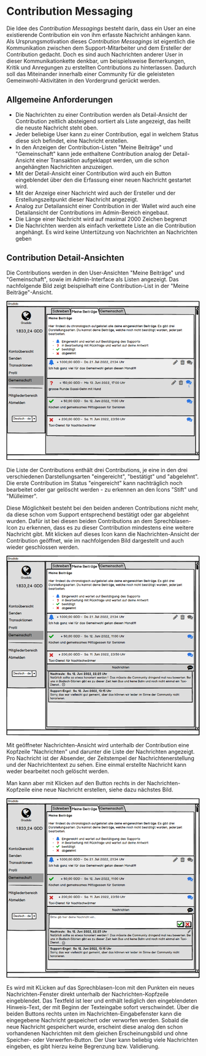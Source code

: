 # Contribution Messaging

Die Idee des *Contribution Messagings* besteht darin, dass ein User an eine existierende Contribution ein von ihm erfasste Nachricht anhängen kann. Als Ursprungsmotivation dieses *Contribution Messagings* ist eigentlich die Kommunikation zwischen dem Support-Mitarbeiter und dem Ersteller der Contribution gedacht. Doch es sind auch Nachrichten anderer User in dieser Kommunikationkette denkbar, um beispielsweise Bemerkungen, Kritik und Anregungen zu erstellten Contributions zu hinterlassen. Dadurch soll das Miteinander innerhalb einer Community für die geleisteten Gemeinwohl-Aktivitäten in den Vordergrund gerückt werden. 

## Allgemeine Anforderungen

* Die Nachrichten zu einer Contribution werden als Detail-Ansicht der Contribution zeitlich absteigend sortiert als Liste angezeigt, das heißt die neuste Nachricht steht oben.
* Jeder beliebige User kann zu einer Contribution, egal in welchem Status diese sich befindet, eine Nachricht erstellen.
* In den Anzeigen der Contribution-Listen "Meine Beiträge" und "Gemeinschaft" kann jede enthaltene Contribution analog der Detail-Ansicht einer Transaktion aufgeklappt werden, um die schon angehängten Nachrichten anzuzeigen.
* Mit der Detail-Ansicht einer Contribution wird auch ein Button eingeblendet über den die Erfassung einer neuen Nachricht gestartet wird.
* Mit der Anzeige einer Nachricht wird auch der Ersteller und der Erstellungszeitpunkt dieser Nachricht angezeigt.
* Analog zur Detailansicht einer Contribution in der Wallet wird auch eine Detailansicht der Contributions im Admin-Bereich eingebaut.
* Die Länge einer Nachricht wird auf maximal 2000 Zeichen begrenzt
* Die Nachrichten werden als einfach verkettete Liste an die Contribution angehängt. Es wird keine Untertützung von Nachrichten an Nachrichten geben


## Contribution Detail-Ansichten

Die Contributions werden in den User-Ansichten "Meine Beiträge" und "Gemeinschaft", sowie im Admin-Interface als Listen angezeigt. Das nachfolgende Bild zeigt beispielhaft eine Contribution-List in der "Meine Beiträge"-Ansicht.

![img](./image/ContributionMyList.png)

Die Liste der Contributions enthält drei Contributions, je eine in den drei verschiedenen Darstellungsarten "eingereicht", "bestätigt" und "abgelehnt". Die erste Contribution im Status "eingereicht" kann nachträglich noch bearbeitet oder gar gelöscht werden - zu erkennen an den Icons "Stift" und "Mülleimer".

Diese Möglichkeit besteht bei den beiden anderen Contributions nicht mehr, da diese schon vom Support entsprechend bestätigt oder gar abgelehnt wurden. Dafür ist bei diesen beiden Contributions an dem Sprechblasen-Icon zu erkennen, dass es zu dieser Contribution mindestens eine weitere Nachricht gibt. Mit klicken auf dieses Icon kann die Nachrichten-Ansicht der Contribution geöffnet, wie im nachfolgenden Bild dargestellt und auch wieder geschlossen werden.

![img](./image/ContributionMyListMessages.png)

Mit geöffneter Nachrichten-Ansicht wird unterhalb der Contribution eine Kopfzeile "Nachrichten" und darunter die Liste der Nachrichten angezeigt. Pro Nachricht ist der Absender, der Zeitstempel der Nachrichtenerstellung und der Nachrichtentext zu sehen. Eine einmal erstellte Nachricht kann weder bearbeitet noch gelöscht werden.

Man kann aber mit Klicken auf den Button rechts in der Nachrichten-Kopfzeile eine neue Nachricht erstellen, siehe dazu nächstes Bild.

![img](./image/ContributionMyListMessagesNeu.png)

Es wird mit KLicken auf das Sprechblasen-Icon mit den Punkten ein neues Nachrichten-Fenster direkt unterhalb der Nachrichten-Kopfzeile eingeblendet. Das Textfeld ist leer und enthält lediglich den eingeblendeten Hinweis-Text, der mit Beginn der Texteingabe sofort verschwindet. Über die beiden Buttons rechts unten im Nachrichten-Eingabefenster kann die eingegebene Nachricht gespeichert oder verworfen werden. Sobald die neue Nachricht gespeichert wurde, erscheint diese analog den schon vorhandenen Nachrichten mit dem gleichen Erscheinungsbild und ohne Speicher- oder Verwerfen-Button. Der User kann beliebig viele Nachrichten eingeben, es gibt hierzu keine Begrenzung bzw. Validierung.
